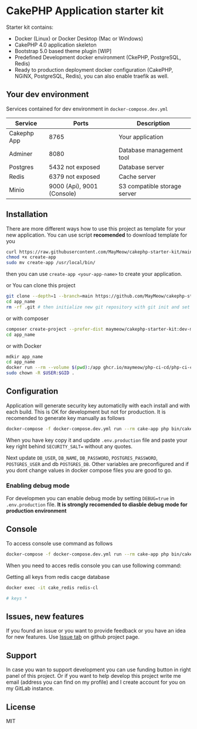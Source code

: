 # CakePHP Application starter kit

Starter kit contains:

- Docker (Linux) or Docker Desktop (Mac or Windows)
- CakePHP 4.0 application skeleton
- Bootstrap 5.0 based theme plugin [WIP]
- Predefined Development docker environment (CkePHP, PostgreSQL, Redis)
- Ready to production deployment docker configuration (CakePHP, NGiNX, PostgreSQL, Redis), you can also enable traefik as well.

## Your dev environment

Services contained for dev environment in `docker-compose.dev.yml`

|Service|Ports|Description|
|----|----|----|
|Cakephp App|8765|Your application|
|Adminer|8080|Database management tool|
|Postgres|5432 not exposed|Database server|
|Redis|6379 not exposed|Cache server|
|Minio| 9000 (Api), 9001 (Console)|S3 compatible storage server|

## Installation

There are more different ways how to use this project as template for your new application. You can use script **recomended** to 
download template for you

```bash
curl https://raw.githubusercontent.com/MayMeow/cakephp-starter-kit/main/create -o create-app
chmod +x create-app
sudo mv create-app /usr/local/bin/
```

then you can use `create-app <your-app-name>` to create your application.

 or You can clone this project

```bash
git clone --depth=1 --branch=main https://github.com/MayMeow/cakephp-starter-kit.git app_name
cd app_name
rm -rf .git # then initialize new git repository with git init and set your remotes
```

or with composer

```bash
composer create-project --prefer-dist maymeow/cakephp-starter-kit:dev-main app_name
cd app_name
```

or with Docker

```bash
mdkir app_name
cd app_name
docker run --rm --volume $(pwd):/app ghcr.io/maymeow/php-ci-cd/php-ci-cd:8.0.2-cs-git sh -c "composer create-project --prefer-dist maymeow/cakephp-starter-kit:dev-main /app"
sudo chown -R $USER:$GID .
```

## Configuration

Application will generate security key automaticlly with each install and with each build. This is OK for development but not for production. It is recomended to generate key manually as follows

```bash
docker-compose -f docker-compose.dev.yml run --rm cake-app php bin/cake.php generate_security_key
```

When you have key copy it and update `.env.production` file and paste your key right behind `SECURITY_SALT=` without any quotes.

Next update `DB_USER`, `DB_NAME`, `DB_PASSWORD`, `POSTGRES_PASSWORD`, `POSTGRES_USER` and db `POSTGRES_DB`. Other variables are preconfigured and if you dont change values in docker compose files you are good to go.

### Enabling debug mode

For developmen you can enable debug mode by setting `DEBUG=true` in `.env.production` file. **It is strongly recomended to diasble debug mode for production environment**

## Console

To access console use command as follows

```bash
docker-compose -f docker-compose.dev.yml run --rm cake-app php bin/cake.php
```
When you need to acces redis console you can use following command:

Getting all keys from redis cacge database
```bash
docker exec -it cake_redis redis-cl

# keys *
```

## Issues, new features

If you found an issue or you want to provide feedback or you have an idea for new features. Use [Issue tab](https://github.com/MayMeow/cakephp-starter-kit/issues) on github project page.

## Support

In case you wan to support development you can use funding button in right panel of this project. Or if you want to help develop this project write me email (address you can find on my profile) and I create account for you on my GitLab instance.

## License

MIT
